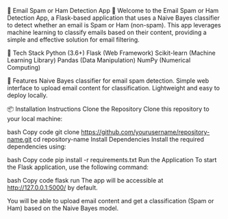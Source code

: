 📨 Email Spam or Ham Detection App 🚀
Welcome to the Email Spam or Ham Detection App, a Flask-based application that uses a Naive Bayes classifier to detect whether an email is Spam or Ham (non-spam). This app leverages machine learning to classify emails based on their content, providing a simple and effective solution for email filtering.

🔧 Tech Stack
Python (3.6+)
Flask (Web Framework)
Scikit-learn (Machine Learning Library)
Pandas (Data Manipulation)
NumPy (Numerical Computing)


📝 Features
Naive Bayes classifier for email spam detection.
Simple web interface to upload email content for classification.
Lightweight and easy to deploy locally.


📦 Installation Instructions
Clone the Repository
Clone this repository to your local machine:

bash
Copy code
git clone https://github.com/yourusername/repository-name.git
cd repository-name
Install Dependencies
Install the required dependencies using:

bash
Copy code
pip install -r requirements.txt
Run the Application
To start the Flask application, use the following command:

bash
Copy code
flask run
The app will be accessible at http://127.0.0.1:5000/ by default.

You will be able to upload email content and get a classification (Spam or Ham) based on the Naive Bayes model.
